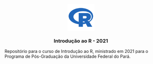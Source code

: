 
<p align="center">
  <img align='center' src="Img/R.png" width="90">
    <h3 align="center"> Introdução ao R - 2021 </h3>
    </p>
    


Repositório para o curso de Introdução ao R, ministrado em 2021 para o Programa de Pós-Graduação da Universidade Federal do Pará.
